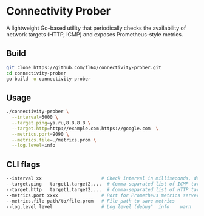 # Connectivity Prober

A lightweight Go-based utility that periodically checks the availability of network targets (HTTP, ICMP) and exposes Prometheus-style metrics.

## Build

```bash
git clone https://github.com/fl64/connectivity-prober.git
cd connectivity-prober
go build -o connectivity-prober
```

## Usage

```bash
./connectivity-prober \
  --interval=5000 \
  --target.ping=ya.ru,8.8.8.8 \
  --target.http=http://example.com,https://google.com  \
  --metrics.port=9090 \
  --metrics.file=./metrics.prom \
  --log.level=info
```

## CLI flags

```bash
--interval xx                      # Check interval in milliseconds, default: 5000
--target.ping	target1,target2,...  # Comma-separated list of ICMP targets
--target.http	target1,target2,...  # Comma-separated list of HTTP targets
--metrics.port xxxx                # Port for Prometheus metrics server, default: 8080
--metrics.file path/to/file.prom   # File path to save metrics
--log.level level                  # Log level (debug"	info	warn	error), default: warn
```
